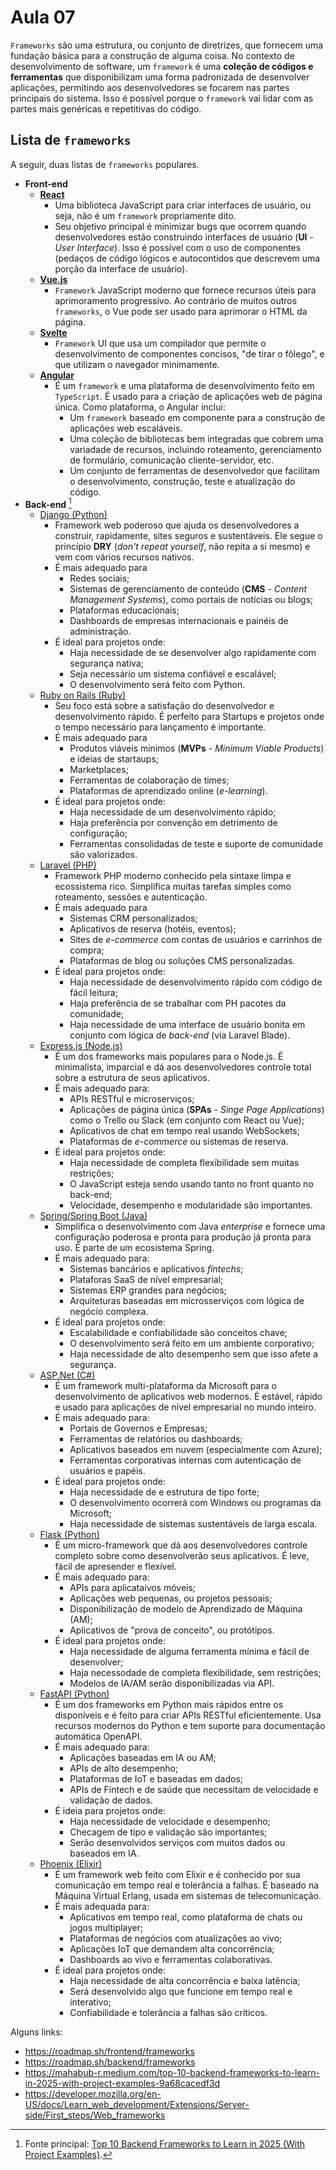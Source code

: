 # Aula 07

`Frameworks` são uma estrutura, ou conjunto de diretrizes, que fornecem uma fundação básica para a construção de alguma coisa. No contexto de desenvolvimento de software, um `framework` é uma **coleção de códigos e ferramentas** que disponibilizam uma forma padronizada de desenvolver aplicações, permitindo aos desenvolvedores se focarem nas partes principais do sistema. Isso é possível porque o `framework` vai lidar com as partes mais genéricas e repetitivas do código.

## Lista de `frameworks`

A seguir, duas listas de `frameworks` populares.

- **Front-end**
  - [**React**](https://react.dev/)
    - Uma biblioteca JavaScript para criar interfaces de usuário, ou seja, não é um `framework` propriamente dito.
    - Seu objetivo principal é minimizar bugs que ocorrem quando desenvolvedores estão construindo interfaces de usuário (**UI** - *User Interface*). Isso é possível com o uso de componentes (pedaços de código lógicos e autocontidos que descrevem uma porção da interface de usuário).
  - [**Vue.js**](https://vuejs.org/)
    - `Framework` JavaScript moderno que fornece recursos úteis para aprimoramento progressivo. Ao contrário de muitos outros `frameworks`, o Vue pode ser usado para aprimorar o HTML da página.
  - [**Svelte**](https://svelte.dev/)
    - `Framework` UI que usa um compilador que permite o desenvolvimento de componentes concisos, "de tirar o fôlego", e que utilizam o navegador minimamente.
  - [**Angular**](https://angular.dev/)
    - É um `framework` e uma plataforma de desenvolvimento feito em `TypeScript`. É usado para a criação de aplicações web de página única. Como plataforma, o Angular inclui:
      - Um `framework` baseado em componente para a construção de aplicações web escaláveis.
      - Uma coleção de bibliotecas bem integradas que cobrem uma variadade de recursos, incluindo roteamento, gerenciamento de formulário, comunicação cliente-servidor, etc.
      - Um conjunto de ferramentas de desenvolvedor que facilitam o desenvolvimento, construção, teste e atualização do código.
- **Back-end** [^1]
  - [Django (Python)](https://www.djangoproject.com/)
    - Framework web poderoso que ajuda os desenvolvedores a construir, rapidamente, sites seguros e sustentáveis. Ele segue o princípio **DRY** (*don't repeat yourself*, não repita a si mesmo) e vem com vários recursos nativos.
    - É mais adequado para
      - Redes sociais;
      - Sistemas de gerenciamento de conteúdo (**CMS** - *Content Management Systems*), como portais de notícias ou blogs;
      - Plataformas educacionais;
      - Dashboards de empresas internacionais e painéis de administração.
    - É ideal para projetos onde:
      - Haja necessidade de se desenvolver algo rapidamente com segurança nativa;
      - Seja necessário um sistema confiável e escalável;
      - O desenvolvimento será feito com Python.
  - [Ruby on Rails (Ruby)](https://rubyonrails.org/)
    - Seu foco está sobre a satisfação do desenvolvedor e desenvolvimento rápido. É perfeito para Startups e projetos onde o tempo necessário para lançamento é importante.
    - É mais adequado para
      - Produtos viáveis mínimos (**MVPs** - *Minimum Viable Products*) e ideias de startaups;
      - Marketplaces;
      - Ferramentas de colaboração de times;
      - Plataformas de aprendizado online (*e-learning*).
    - É ideal para projetos onde:
      - Haja necessidade de um desenvolvimento rápido;
      - Haja preferência por convenção em detrimento de configuração;
      - Ferramentas consolidadas de teste e suporte de comunidade são valorizados.
  - [Laravel (PHP)](https://laravel.com/)
    - Framework PHP moderno conhecido pela sintaxe limpa e ecossistema rico. Simplifica muitas tarefas simples como roteamento, sessões e autenticação.
    - É mais adequado para
      - Sistemas CRM personalizados;
      - Aplicativos de reserva (hotéis, eventos);
      - Sites de *e-commerce* com contas de usuários e carrinhos de compra;
      - Plataformas de blog ou soluções CMS personalizadas.
    - É ideal para projetos onde:
      - Haja necessidade de desenvolvimento rápido com código de fácil leitura;
      - Haja preferência de se trabalhar com PH pacotes da comunidade;
      - Haja necessidade de uma interface de usuário bonita em conjunto com lógica de *back-end* (via Laravel Blade).
  - [Express.js (Node.js)](https://expressjs.com/)
    - É um dos frameworks mais populares para o Node.js. É minimalista, imparcial e dá aos desenvolvedores controle total sobre a estrutura de seus aplicativos.
    - É mais adequado para:
      - APIs RESTful e microserviços;
      - Aplicações de página única (**SPAs** - *Singe Page Applications*) como o Trello ou Slack (em conjunto com React ou Vue);
      - Aplicativos de chat em tempo real usando WebSockets;
      - Plataformas de *e-commerce* ou sistemas de reserva.
    - É ideal para projetos onde:
      - Haja necessidade de completa flexibilidade sem muitas restrições;
      - O JavaScript esteja sendo usando tanto no front quanto no back-end;
      - Velocidade, desempenho e modularidade são importantes.
  - [Spring/Spring Boot (Java)](https://spring.io/projects/spring-boot)
    - Simplifica o desenvolvimento com Java *enterprise* e fornece uma configuração poderosa e pronta para produção já pronta para uso. É parte de um ecosistema Spring.
    - É mais adequado para:
      - Sistemas bancários e aplicativos *fintechs*;
      - Plataforas SaaS de nível empresarial;
      - Sistemas ERP grandes para negócios;
      - Arquiteturas baseadas em microsserviços com lógica de negócio complexa.
    - É ideal para projetos onde:
      - Escalabilidade e confiabilidade são conceitos chave;
      - O desenvolvimento será feito em um ambiente corporativo;
      - Haja necessidade de alto desempenho sem que isso afete a segurança.
  - [ASP.Net (C#)](https://dotnet.microsoft.com/en-us/apps/aspnet)
    - É um framework multi-plataforma da Microsoft para o desenvolvimento de aplicativos web modernos. É estável, rápido e usado para aplicações de nível empresarial no mundo inteiro.
    - É mais adequado para:
      - Portais de Governos e Empresas;
      - Ferramentas de relatórios ou dashboards;
      - Aplicativos baseados em nuvem (especialmente com Azure);
      - Ferramentas corporativas internas com autenticação de usuários e papéis.
    - É ideal para projetos onde:
      - Haja necessidade de e estrutura de tipo forte;
      - O desenvolvimento ocorrerá com Windows ou programas da Microsoft;
      - Haja necessidade de sistemas sustentáveis de larga escala.
  - [Flask (Python)](https://flask.palletsprojects.com/en/stable/)
    - É um micro-framework que dá aos desenvolvedores controle completo sobre como desenvolverão seus aplicativos. É leve, fácil de apresender e flexível.
    - É mais adequado para:
      - APIs para aplicataivos móveis;
      - Aplicações web pequenas, ou projetos pessoais;
      - Disponibilização de modelo de Aprendizado de Máquina (AM);
      - Aplicativos de "prova de conceito", ou protótipos.
    - É ideal para projetos onde:
      - Haja necessidade de alguma ferramenta mínima e fácil de desenvolver;
      - Haja necessodade de completa flexibilidade, sem restrições;
      - Modelos de IA/AM serão disponibilizadas via API.
  - [FastAPI (Python)](https://fastapi.tiangolo.com/)
    - É um dos frameworks em Python mais rápidos entre os disponíveis e é feito para criar APIs RESTful eficientemente. Usa recursos modernos do Python e tem suporte para documentação automática OpenAPI.
    - É mais adequado para:
      - Aplicações baseadas em IA ou AM;
      - APIs de alto desempenho;
      - Plataformas de IoT e baseadas em dados;
      - APIs de Fintech e de saúde que necessitam de velocidade e validação de dados.
    - É ideia para projetos onde:
      - Haja necessidade de velocidade e desempenho;
      - Checagem de tipo e validação são importantes;
      - Serão desenvolvidos serviços com muitos dados ou baseados em IA.
  - [Phoenix (Elixir)](https://phoenixframework.org/)
    - É um framework web feito com Elixir e é conhecido por sua comunicação em tempo real e tolerância a falhas. É baseado na Máquina Virtual Erlang, usada em sistemas de telecomunicação.
    - É mais adequada para:
      - Aplicativos em tempo real, como plataforma de chats ou jogos multiplayer;
      - Plataformas de negócios com atualizações ao vivo;
      - Aplicações IoT que demandem alta concorrência;
      - Dashboards ao vivo e ferramentas colaborativas.
    - É ideal para projetos onde:
      - Haja necessidade de alta concorrência e baixa latência;
      - Será desenvolvido algo que funcione em tempo real e interativo;
      - Confiabilidade e tolerância a falhas são críticos.


[^1]: Fonte principal: [Top 10 Backend Frameworks to Learn in 2025 (With Project Examples)](https://mahabub-r.medium.com/top-10-backend-frameworks-to-learn-in-2025-with-project-examples-9a68cacedf3d).

Alguns links:

- https://roadmap.sh/frontend/frameworks
- https://roadmap.sh/backend/frameworks
- https://mahabub-r.medium.com/top-10-backend-frameworks-to-learn-in-2025-with-project-examples-9a68cacedf3d
- https://developer.mozilla.org/en-US/docs/Learn_web_development/Extensions/Server-side/First_steps/Web_frameworks